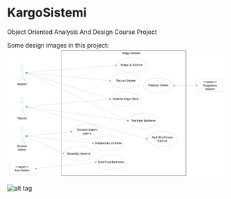 KargoSistemi
============

Object Oriented Analysis And Design Course Project

Some design images in this project:
![alt tag](https://raw.githubusercontent.com/ozcanzaferayan/KargoSistemi/master/Project%20Design%20Files/Use%20Case%20Diagram%20(19.07%2008-03-14).jpg)

![alt tag](https://raw.githubusercontent.com/ozcanzaferayan/KargoSistemi/master/Project%20Design%20Files/(UC1)Kargo%20i%C5%9Fi%20ekleme.jpg)

